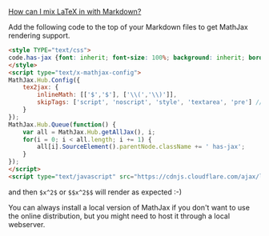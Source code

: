 [How can I mix LaTeX in with Markdown?](https://stackoverflow.com/questions/2188884/how-can-i-mix-latex-in-with-markdown)

Add the following code to the top of your Markdown files to get MathJax rendering support.
```html
<style TYPE="text/css">
code.has-jax {font: inherit; font-size: 100%; background: inherit; border: inherit;}
</style>
<script type="text/x-mathjax-config">
MathJax.Hub.Config({
    tex2jax: {
        inlineMath: [['$','$'], ['\\(','\\)']],
        skipTags: ['script', 'noscript', 'style', 'textarea', 'pre'] // removed 'code' entry
    }
});
MathJax.Hub.Queue(function() {
    var all = MathJax.Hub.getAllJax(), i;
    for(i = 0; i < all.length; i += 1) {
        all[i].SourceElement().parentNode.className += ' has-jax';
    }
});
</script>
<script type="text/javascript" src="https://cdnjs.cloudflare.com/ajax/libs/mathjax/2.7.4/MathJax.js?config=TeX-AMS_HTML-full"></script>
```
and then `$x^2$` or `$$x^2$$` will render as expected :-)

You can always install a local version of MathJax if you don't want to use the online distribution, but you might need
to host it through a local webserver.

